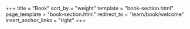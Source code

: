 +++
title = "Book"
sort_by = "weight"
template = "book-section.html"
page_template = "book-section.html"
redirect_to = "learn/book/welcome"
insert_anchor_links = "right"
+++
